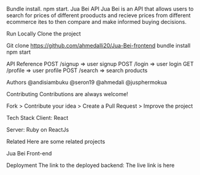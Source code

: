
Bundle install.
npm start.
Jua Bei API
Jua Bei is an API that allows users to search for prices of different prooducts and recieve prices from different ecommerce ites to then compare and make informed buying decisions.

Run Locally
Clone the project

  Git clone https://github.com/ahmedalli20/Jua-Bei-frontend
  bundle install
  npm start
  
API Reference
POST /signup => user signup POST /login => user login GET /profile => user profile POST /search => search products

Authors
@andisiambuku
@seron19
@ahmedali
@jusphermokua

Contributing
Contributions are always welcome!

Fork > Contribute your idea > Create a Pull Request > Improve the project

Tech Stack
Client: React

Server: Ruby on ReactJs

Related
Here are some related projects

Jua Bei Front-end

Deployment
The link to the deployed backend: The live link is here
